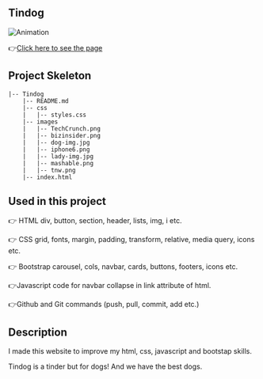 ## Tindog
![Animation]()

👉[Click here to see the page](https://bbluechip.github.io/Tindog/)


## Project Skeleton

```
|-- Tindog
    |-- README.md     
    |-- css
    |   |-- styles.css
    |-- images        
    |   |-- TechCrunch.png
    |   |-- bizinsider.png
    |   |-- dog-img.jpg   
    |   |-- iphone6.png   
    |   |-- lady-img.jpg  
    |   |-- mashable.png  
    |   |-- tnw.png       
    |-- index.html   
```

## Used in this project

👉 HTML div, button, section, header, lists, img, i etc.

👉 CSS grid, fonts, margin, padding, transform, relative, media query, icons etc.

👉 Bootstrap carousel, cols, navbar, cards, buttons, footers, icons etc. 

👉Javascript code for navbar collapse in link attribute of html. 

👉Github and Git commands (push, pull, commit, add etc.)

## Description

I made this website to improve my html, css, javascript and bootstap skills.

Tindog is a tinder but for dogs! And we have the best dogs. 
